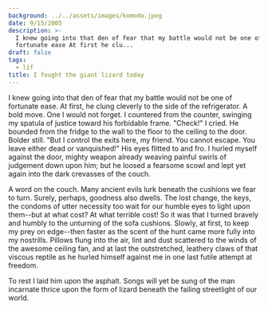 ```yaml
---
background: ../../assets/images/komodo.jpeg
date: 9/15/2005
description: >-
  I knew going into that den of fear that my battle would not be one of
  fortunate ease At first he clu...
draft: false
tags:
  - lïf
title: I fought the giant lizard today
---
```

  
I knew going into that den of fear that my battle would not be one of fortunate ease. At first, he clung cleverly to the side of the refrigerator. A bold move. One I would not forget. I countered from the counter, swinging my spatula of justice toward his forbidable frame. "Check!" I cried. He bounded from the fridge to the wall to the floor to the ceiling to the door. Bolder still. "But I control the exits here, my friend. You cannot escape. You leave either dead or vanquished!" His eyes flitted to and fro. I hurled myself against the door, mighty weapon already weaving painful swirls of judgement down upon him; but he loosed a fearsome scowl and lept yet again into the dark crevasses of the couch.  
  
A word on the couch. Many ancient evils lurk beneath the cushions we fear to turn. Surely, perhaps, goodness also dwells. The lost change, the keys, the condoms of utter necessity too wait for our humble eyes to light upon them--but at what cost? At what terrible cost! So it was that I turned bravely and humbly to the unturning of the sofa cushions. Slowly, at first, to keep my prey on edge--then faster as the scent of the hunt came more fully into my nostrills. Pillows flung into the air, lint and dust scattered to the winds of the awesome ceiling fan, and at last the outstretched, leathery claws of that viscous reptile as he hurled himself against me in one last futile attempt at freedom.  
  
To rest I laid him upon the asphalt. Songs will yet be sung of the man incarnate thrice upon the form of lizard beneath the failing streetlight of our world.  
